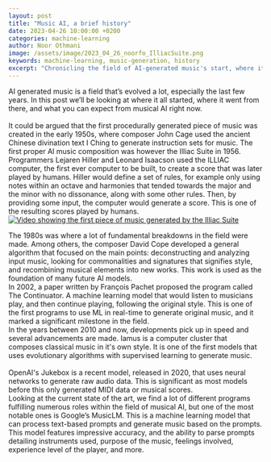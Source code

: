```yaml
---
layout: post
title: "Music AI, a brief history"
date: 2023-04-26 10:00:00 +0200
categories: machine-learning
author: Noor Othmani
image: /assets/image/2023_04_26_noorfo_IlliacSuite.png
keywords: machine-learning, music-generation, history
excerpt: "Chronicling the field of AI-generated music's start, where it went from there, and what you can expect from musical AI right now."
---
```



AI generated music is a field that’s evolved a lot, especially the last few years. In this post we’ll be looking at where it all started, where it went from there, and what you can expect from musical AI right now. <br><br>
It could be argued that the first procedurally generated piece of music was created in the early 1950s, where composer John Cage used the ancient Chinese divination text I Ching to generate instruction sets for music. The first proper AI music composition was however the Illiac Suite in 1956. Programmers Lejaren Hiller and Leonard Isaacson used the ILLIAC computer, the first ever computer to be built, to create a score that was later played by humans. Hiller would define a set of rules, for example only using notes within an octave and harmonies that tended towards the major and the minor with no dissonance, along with some other rules. Then, by providing some input, the computer would generate a score. This is one of the resulting scores played by humans. <br>
[![Video showing the first piece of music generated by the Illiac Suite](https://img.youtube.com/vi/n0njBFLQSk8/0.jpg)](https://youtu.be/n0njBFLQSk8)

The 1980s was where a lot of fundamental breakdowns in the field were made. Among others, the composer David Cope developed a general algorithm that focused on the main points: deconstructing and analyzing input music, looking for commonalities and signatures that signifies style, and recombining musical elements into new works. This work is used as the foundation of many future AI models.<br>
In 2002, a paper written by François Pachet proposed the program called The Continuator. A machine learning model that would listen to musicians play, and then continue playing, following the original style. This is one of the first programs to use ML in real-time to generate original music, and it marked a significant milestone in the field.<br>
In the years between 2010 and now, developments pick up in speed and several advancements are made. Iamus is a computer cluster that composes classical music in it's own style. It is one of the first models that uses evolutionary algorithms with supervised learning to generate music.<br><br>
OpenAI's Jukebox is a recent model, released in 2020, that uses neural networks to generate raw audio data. This is significant as most models before this only generated MIDI data or musical scores. <br>
Looking at the current state of the art, we find a lot of different programs fulfilling numerous roles within the field of musical AI, but one of the most notable ones is Google’s MusicLM. This is a machine learning model that can process text-based prompts and generate music based on the prompts. This model features impressive accuracy, and the ability to parse prompts detailing instruments used, purpose of the music, feelings involved, experience level of the player, and more.

